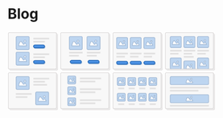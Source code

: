 # Blog
<img style="width:100px;display:inline-block;" src="../images/layouts/blog_01.png" alt="Blog 01" />
<img style="width:100px;display:inline-block;" src="../images/layouts/blog_02.png" alt="Blog 02" />
<img style="width:100px;display:inline-block;" src="../images/layouts/blog_03.png" alt="Blog 03" />
<img style="width:100px;display:inline-block;" src="../images/layouts/blog_04.png" alt="Blog 04" />
<img style="width:100px;display:inline-block;" src="../images/layouts/blog_05.png" alt="Blog 05" />
<img style="width:100px;display:inline-block;" src="../images/layouts/blog_06.png" alt="Blog 06" />
<img style="width:100px;display:inline-block;" src="../images/layouts/blog_07.png" alt="Blog 07" />
<img style="width:100px;display:inline-block;" src="../images/layouts/blog_08.png" alt="Blog 08" />